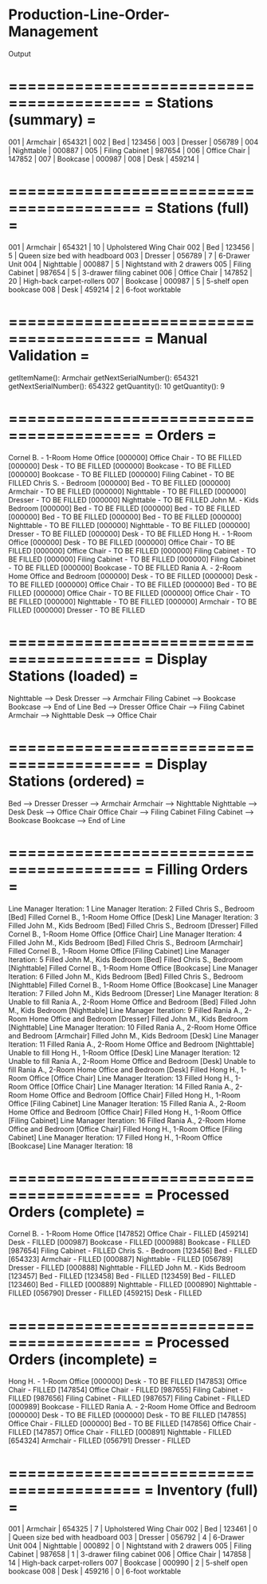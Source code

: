 # Production-Line-Order-Management

Output

========================================
=         Stations (summary)           =
========================================
001 | Armchair        | 654321 | 
002 | Bed             | 123456 | 
003 | Dresser         | 056789 | 
004 | Nighttable      | 000887 | 
005 | Filing Cabinet  | 987654 | 
006 | Office Chair    | 147852 | 
007 | Bookcase        | 000987 | 
008 | Desk            | 459214 | 


========================================
=          Stations (full)             =
========================================
001 | Armchair        | 654321 |   10 | Upholstered Wing Chair
002 | Bed             | 123456 |    5 | Queen size bed with headboard
003 | Dresser         | 056789 |    7 | 6-Drawer Unit
004 | Nighttable      | 000887 |    5 | Nightstand with 2 drawers
005 | Filing Cabinet  | 987654 |    5 | 3-drawer filing cabinet
006 | Office Chair    | 147852 |   20 | High-back carpet-rollers
007 | Bookcase        | 000987 |    5 | 5-shelf open bookcase
008 | Desk            | 459214 |    2 | 6-foot worktable


========================================
=          Manual Validation           =
========================================
getItemName(): Armchair
getNextSerialNumber(): 654321
getNextSerialNumber(): 654322
getQuantity(): 10
getQuantity(): 9


========================================
=                Orders                =
========================================
Cornel B. - 1-Room Home Office
[000000] Office Chair                     - TO BE FILLED
[000000] Desk                             - TO BE FILLED
[000000] Bookcase                         - TO BE FILLED
[000000] Bookcase                         - TO BE FILLED
[000000] Filing Cabinet                   - TO BE FILLED
Chris S. - Bedroom
[000000] Bed                              - TO BE FILLED
[000000] Armchair                         - TO BE FILLED
[000000] Nighttable                       - TO BE FILLED
[000000] Dresser                          - TO BE FILLED
[000000] Nighttable                       - TO BE FILLED
John M. - Kids Bedroom
[000000] Bed                              - TO BE FILLED
[000000] Bed                              - TO BE FILLED
[000000] Bed                              - TO BE FILLED
[000000] Bed                              - TO BE FILLED
[000000] Nighttable                       - TO BE FILLED
[000000] Nighttable                       - TO BE FILLED
[000000] Dresser                          - TO BE FILLED
[000000] Desk                             - TO BE FILLED
Hong H. - 1-Room Office
[000000] Desk                             - TO BE FILLED
[000000] Office Chair                     - TO BE FILLED
[000000] Office Chair                     - TO BE FILLED
[000000] Filing Cabinet                   - TO BE FILLED
[000000] Filing Cabinet                   - TO BE FILLED
[000000] Filing Cabinet                   - TO BE FILLED
[000000] Bookcase                         - TO BE FILLED
Rania A. - 2-Room Home Office and Bedroom
[000000] Desk                             - TO BE FILLED
[000000] Desk                             - TO BE FILLED
[000000] Office Chair                     - TO BE FILLED
[000000] Bed                              - TO BE FILLED
[000000] Office Chair                     - TO BE FILLED
[000000] Office Chair                     - TO BE FILLED
[000000] Nighttable                       - TO BE FILLED
[000000] Armchair                         - TO BE FILLED
[000000] Dresser                          - TO BE FILLED


========================================
=       Display Stations (loaded)      =
========================================
Nighttable --> Desk
Dresser --> Armchair
Filing Cabinet --> Bookcase
Bookcase --> End of Line
Bed --> Dresser
Office Chair --> Filing Cabinet
Armchair --> Nighttable
Desk --> Office Chair


========================================
=      Display Stations (ordered)      =
========================================
Bed --> Dresser
Dresser --> Armchair
Armchair --> Nighttable
Nighttable --> Desk
Desk --> Office Chair
Office Chair --> Filing Cabinet
Filing Cabinet --> Bookcase
Bookcase --> End of Line


========================================
=           Filling Orders             =
========================================
Line Manager Iteration: 1
Line Manager Iteration: 2
    Filled Chris S., Bedroom [Bed]
    Filled Cornel B., 1-Room Home Office [Desk]
Line Manager Iteration: 3
    Filled John M., Kids Bedroom [Bed]
    Filled Chris S., Bedroom [Dresser]
    Filled Cornel B., 1-Room Home Office [Office Chair]
Line Manager Iteration: 4
    Filled John M., Kids Bedroom [Bed]
    Filled Chris S., Bedroom [Armchair]
    Filled Cornel B., 1-Room Home Office [Filing Cabinet]
Line Manager Iteration: 5
    Filled John M., Kids Bedroom [Bed]
    Filled Chris S., Bedroom [Nighttable]
    Filled Cornel B., 1-Room Home Office [Bookcase]
Line Manager Iteration: 6
    Filled John M., Kids Bedroom [Bed]
    Filled Chris S., Bedroom [Nighttable]
    Filled Cornel B., 1-Room Home Office [Bookcase]
Line Manager Iteration: 7
    Filled John M., Kids Bedroom [Dresser]
Line Manager Iteration: 8
    Unable to fill Rania A., 2-Room Home Office and Bedroom [Bed]
    Filled John M., Kids Bedroom [Nighttable]
Line Manager Iteration: 9
    Filled Rania A., 2-Room Home Office and Bedroom [Dresser]
    Filled John M., Kids Bedroom [Nighttable]
Line Manager Iteration: 10
    Filled Rania A., 2-Room Home Office and Bedroom [Armchair]
    Filled John M., Kids Bedroom [Desk]
Line Manager Iteration: 11
    Filled Rania A., 2-Room Home Office and Bedroom [Nighttable]
    Unable to fill Hong H., 1-Room Office [Desk]
Line Manager Iteration: 12
    Unable to fill Rania A., 2-Room Home Office and Bedroom [Desk]
    Unable to fill Rania A., 2-Room Home Office and Bedroom [Desk]
    Filled Hong H., 1-Room Office [Office Chair]
Line Manager Iteration: 13
    Filled Hong H., 1-Room Office [Office Chair]
Line Manager Iteration: 14
    Filled Rania A., 2-Room Home Office and Bedroom [Office Chair]
    Filled Hong H., 1-Room Office [Filing Cabinet]
Line Manager Iteration: 15
    Filled Rania A., 2-Room Home Office and Bedroom [Office Chair]
    Filled Hong H., 1-Room Office [Filing Cabinet]
Line Manager Iteration: 16
    Filled Rania A., 2-Room Home Office and Bedroom [Office Chair]
    Filled Hong H., 1-Room Office [Filing Cabinet]
Line Manager Iteration: 17
    Filled Hong H., 1-Room Office [Bookcase]
Line Manager Iteration: 18


========================================
=      Processed Orders (complete)     =
========================================
Cornel B. - 1-Room Home Office
[147852] Office Chair                     - FILLED
[459214] Desk                             - FILLED
[000987] Bookcase                         - FILLED
[000988] Bookcase                         - FILLED
[987654] Filing Cabinet                   - FILLED
Chris S. - Bedroom
[123456] Bed                              - FILLED
[654323] Armchair                         - FILLED
[000887] Nighttable                       - FILLED
[056789] Dresser                          - FILLED
[000888] Nighttable                       - FILLED
John M. - Kids Bedroom
[123457] Bed                              - FILLED
[123458] Bed                              - FILLED
[123459] Bed                              - FILLED
[123460] Bed                              - FILLED
[000889] Nighttable                       - FILLED
[000890] Nighttable                       - FILLED
[056790] Dresser                          - FILLED
[459215] Desk                             - FILLED


========================================
=     Processed Orders (incomplete)    =
========================================
Hong H. - 1-Room Office
[000000] Desk                             - TO BE FILLED
[147853] Office Chair                     - FILLED
[147854] Office Chair                     - FILLED
[987655] Filing Cabinet                   - FILLED
[987656] Filing Cabinet                   - FILLED
[987657] Filing Cabinet                   - FILLED
[000989] Bookcase                         - FILLED
Rania A. - 2-Room Home Office and Bedroom
[000000] Desk                             - TO BE FILLED
[000000] Desk                             - TO BE FILLED
[147855] Office Chair                     - FILLED
[000000] Bed                              - TO BE FILLED
[147856] Office Chair                     - FILLED
[147857] Office Chair                     - FILLED
[000891] Nighttable                       - FILLED
[654324] Armchair                         - FILLED
[056791] Dresser                          - FILLED


========================================
=          Inventory (full)            =
========================================
001 | Armchair        | 654325 |    7 | Upholstered Wing Chair
002 | Bed             | 123461 |    0 | Queen size bed with headboard
003 | Dresser         | 056792 |    4 | 6-Drawer Unit
004 | Nighttable      | 000892 |    0 | Nightstand with 2 drawers
005 | Filing Cabinet  | 987658 |    1 | 3-drawer filing cabinet
006 | Office Chair    | 147858 |   14 | High-back carpet-rollers
007 | Bookcase        | 000990 |    2 | 5-shelf open bookcase
008 | Desk            | 459216 |    0 | 6-foot worktable

